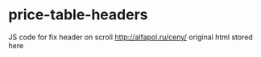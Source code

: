 # price-table-headers

JS code for fix header on scroll http://alfapol.ru/ceny/
original html stored here

